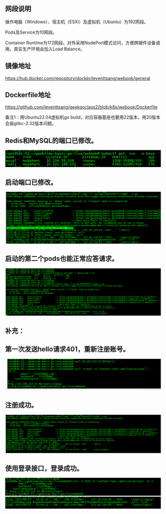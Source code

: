 ## 网段说明
操作电脑（Windows）、宿主机（ESXi）及虚拟机（Ubuntu）为192网段。

Pods及Service为10网段。

Container Runtime为172网段。对外采用NodePort模式访问，方便跨硬件设备调用。真实生产环境会加入Load Balance。

## 镜像地址
https://hub.docker.com/repository/docker/leventtsang/webook/general
## Dockerfile地址
https://github.com/leventtsang/geekgoclass2/blob/k8s/webook/Dockerfile

备注1：用Ubuntu22.04虚拟机go build，对应容器基座也要用22版本，用20版本会报glibc-2.32版本问题。

## Redis和MySQL的端口已修改。
![Alt text](image-4.png)

## 启动端口已修改。
![Alt text](image-5.png)

## 启动的第二个pods也能正常应答请求。
![Alt text](image-7.png)

## 补充：
## 第一次发送hello请求401，重新注册账号。
![Alt text](image.png)
## 注册成功。
![Alt text](image-1.png)

## 使用登录接口，登录成功。
![Alt text](image-3.png)
![Alt text](image-2.png)
